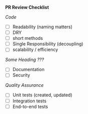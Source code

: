 **PR Review Checklist**

*Code*
- [ ] Readability (naming matters)
- [ ] DRY
- [ ] short methods
- [ ] Single Responsibility (decoupling)
- [ ] scalability / efficiency

*Some Heading ???*
- [ ] Documentation
- [ ] Security

*Quality Assurance*
- [ ] Unit tests (created, updated)
- [ ] Integration tests
- [ ] End-to-end tests
